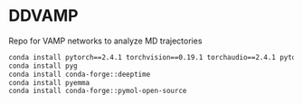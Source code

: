 # DDVAMP
Repo for VAMP networks to analyze MD trajectories

```bash
conda install pytorch==2.4.1 torchvision==0.19.1 torchaudio==2.4.1 pytorch-cuda=12.1 -c pytorch -c nvidia
conda install pyg
conda install conda-forge::deeptime
conda install pyemma
conda install conda-forge::pymol-open-source
```
